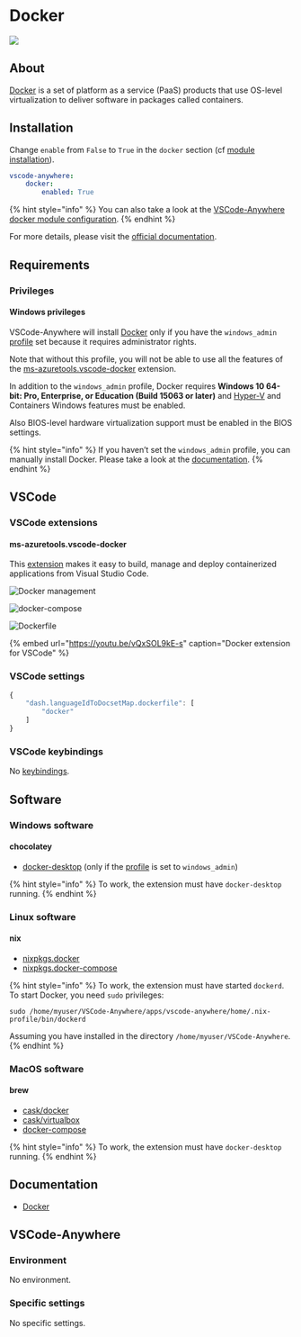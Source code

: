 # Docker

![](https://www.docker.com/sites/default/files/d8/2019-07/Moby-logo.png)

## About

[Docker](https://www.docker.com/) is a set of platform as a service \(PaaS\) products that use OS-level virtualization to deliver software in packages called containers.

## Installation

Change `enable` from `False` to `True` in the `docker` section \(cf [module installation](../install.md)\).

```yaml
vscode-anywhere:
    docker:
        enabled: True
```

{% hint style="info" %}
You can also take a look at the [VSCode-Anywhere docker module configuration](https://github.com/gigi206/VSCode-Anywhere/blob/V2/salt/modules/docker/defaults.yaml).
{% endhint %}

For more details, please visit the [official documentation](https://code.visualstudio.com/docs/azure/docker).

## Requirements

### Privileges

#### Windows privileges

VSCode-Anywhere will install [Docker](https://www.docker.com) only if you have the `windows_admin` [profile](../../install/advanced/windows-installation.md#profiles) set because it requires administrator rights.

Note that without this profile, you will not be able to use all the features of the [ms-azuretools.vscode-docker](https://vscode-anywhere.readthedocs.io/en/dev/modules/docker.html#ms-azuretools-vscode-docker) extension.

In addition to the `windows_admin` profile, Docker requires **Windows 10 64-bit: Pro, Enterprise, or Education \(Build 15063 or later\)** and [Hyper-V](https://docs.microsoft.com/virtualization/hyper-v-on-windows/quick-start/enable-hyper-v) and Containers Windows features must be enabled.

Also BIOS-level hardware virtualization support must be enabled in the BIOS settings.

{% hint style="info" %}
If you haven’t set the `windows_admin` profile, you can manually install Docker. Please take a look at the [documentation](https://docs.docker.com/docker-for-windows/install/).
{% endhint %}

## VSCode

### VSCode extensions

#### ms-azuretools.vscode-docker

This [extension](https://marketplace.visualstudio.com/items?itemName=ms-azuretools.vscode-docker) makes it easy to build, manage and deploy containerized applications from Visual Studio Code.

![Docker management](https://github.com/microsoft/vscode-docker/raw/master/resources/readme/docker-view-context-menu.gif)

![docker-compose](https://github.com/microsoft/vscode-docker/raw/master/resources/readme/dockercomposesearch.png)

![Dockerfile](https://github.com/microsoft/vscode-docker/raw/master/resources/readme/dockerfile-intellisense.png)

{% embed url="https://youtu.be/vQxSOL9kE-s" caption="Docker extension for VSCode" %}

### VSCode settings

```javascript
{
    "dash.languageIdToDocsetMap.dockerfile": [
        "docker"
    ]
}
```

### VSCode keybindings

No [keybindings](https://code.visualstudio.com/docs/getstarted/keybindings).

## Software

### Windows software

#### chocolatey

* [docker-desktop](https://chocolatey.org/packages/docker-desktop) \(only if the [profile](../../install/advanced/windows-installation.md#profiles) is set to `windows_admin`\) 

{% hint style="info" %}
To work, the extension must have `docker-desktop` running.
{% endhint %}

### Linux software

#### nix

* [nixpkgs.docker](https://nixos.org/nixos/packages.html?attr=docker&channel=nixpkgs-unstable)
* [nixpkgs.docker-compose](https://nixos.org/nixos/packages.html?attr=docker-compose&channel=nixpkgs-unstable)

{% hint style="info" %}
To work, the extension must have started `dockerd`. To start Docker, you need `sudo` privileges:

```text
sudo /home/myuser/VSCode-Anywhere/apps/vscode-anywhere/home/.nix-profile/bin/dockerd
```

Assuming you have installed in the directory `/home/myuser/VSCode-Anywhere`.
{% endhint %}

### MacOS software

#### brew

* [cask/docker](https://formulae.brew.sh/cask/docker)
* [cask/virtualbox](https://formulae.brew.sh/cask/virtualbox)
* [docker-compose](https://formulae.brew.sh/formula/docker-compose)

{% hint style="info" %}
To work, the extension must have `docker-desktop` running.
{% endhint %}

## Documentation

* [Docker](https://github.com/Kapeli/feeds/blob/master/Docker.xml)

## VSCode-Anywhere

### Environment

No environment.

### Specific settings

No specific settings.

